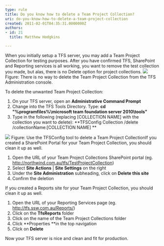 ```yaml
---
type: rule
title: Do you know how to delete a Team Project Collection?
uri: do-you-know-how-to-delete-a-team-project-collection
created: 2011-02-01T04:35:31.0000000Z
authors:
- id: 21
  title: Matthew Hodgkins

---
```


 When you initially setup a TFS server, you may add a Team Project Collection for testing purposes. After you have confirmed TFS, SharePoint and Reporting services is all working, you want to remove the test collection you made, but alas, there is no Delete option for project collections.  ![](/PublishingImages/tfs-admin-no-delete.png) 
Figure: There is no way to delete the Team Project Collection from the TFS Administration console.

To delete the unwanted Team Project Collection:

1. On your TFS server, open an **Administrative Command Prompt**
2. Change into the TFS Tools Directory. Type:
**cd "%programfiles%\microsoft team foundation server 2010\tools"**
3. Type in the following (replacing [COLLECTION NAME] with the collection you want to delete):
**TFSConfig Collection /delete /collectionName:[COLLECTION NAME]
**


![](/PublishingImages/tfs-admin-delete-collection.png)
Figure: Use the TFSConfig tool to delete a Team Project CollectionIf you created a SharePoint Portal for your Team Project Collection, you should clean it up as well.

1. Open the URL of your Team Project Collections SharePoint portal (eg. http://northwind.com.au/tfs/TestProjectCollection)
2. Select **Site Actions** | **Site Settings** on the right
3. Under the **Site Administration** subheading, click on **Delete this site**
4. Confirm the deletion


If you created a Reports site for your Team Project Collection, you should clean it up as well.

1. Open the URL of your Reporting Services page (eg. http://tfs.ssw.com.au/Reports/)
2. Click on the **TfsReports** folder
3. Click on the name of the Team Project Collections folder
4. Click **Properties **in the top navigation
5. Click on **Delete**


Now your TFS server is nice and clean and fit for production.

